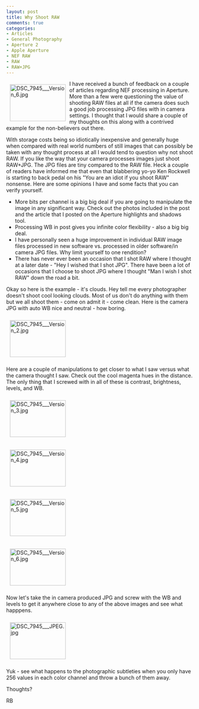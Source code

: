 ```yaml
---
layout: post
title: Why Shoot RAW
comments: true
categories:
- Articles
- General Photography
- Aperture 2
- Apple Aperture
- NEF RAW
- RAW
- RAW+JPG
---
```

<a rel="lightbox" href="/wp-content/uploads/2009/01/DSC_7945___Version_6.jpg"><img title="DSC_7945___Version_6.jpg" src="/wp-content/uploads/2009/01/.thumbs/.DSC_7945___Version_6.jpg" border="0" alt="DSC_7945___Version_6.jpg" hspace="10" vspace="10" width="150" height="99" align="left" /></a>I have received a bunch of feedback on a couple of articles regarding NEF processing in Aperture. More than a few were questioning the value of shooting RAW files at all if the camera does such a good job processing JPG files with in camera settings. I thought that I would share a couple of my thoughts on this along with a contrived example for the non-believers out there.

With storage costs being so idiotically inexpensive and generally huge when compared with real world numbers of still images that can possibly be taken with any thought process at all I would tend to question why not shoot RAW. <!--more-->If you like the way that your camera processes images just shoot RAW+JPG. The JPG files are tiny compared to the RAW file. Heck a couple of readers have informed me that even that blabbering yo-yo Ken Rockwell is starting to back pedal on his "You are an idiot if you shoot RAW" nonsense. Here are some opinions I have and some facts that you can verify yourself.
<ul>
	<li>More bits per channel is a big big deal if you are going to manipulate the image in any significant way. Check out the photos included in the post and the article that I posted on the Aperture highlights and shadows tool.</li>
	<li>Processing WB in post gives you infinite color flexibility - also a big big deal.</li>
	<li>I have personally seen a huge improvement in individual RAW image files processed in new software vs. processed in older software/in camera JPG files. Why limit yourself to one rendition?</li>
	<li>There has never ever been an occasion that I shot RAW where I thought at a later date - "Hey I wished that I shot JPG". There have been a lot of occasions that I choose to shoot JPG where I thought "Man I wish I shot RAW" down the road a bit.</li>
</ul>
Okay so here is the example - it's clouds. Hey tell me every photographer doesn't shoot cool looking clouds. Most of us don't do anything with them but we all shoot them - come on admit it - come clean. Here is the camera JPG with auto WB nice and neutral - how boring.

<a rel="lightbox" href="/wp-content/uploads/2009/01/DSC_7945___Version_2.jpg"></a><a rel="lightbox" href="/wp-content/uploads/2009/01/DSC_7945___Version_2.jpg"><img title="DSC_7945___Version_2.jpg" src="/wp-content/uploads/2009/01/.thumbs/.DSC_7945___Version_2.jpg" border="0" alt="DSC_7945___Version_2.jpg" hspace="10" vspace="10" width="150" height="99" /></a>

Here are a couple of manipulations to get closer to what I saw versus what the camera thought I saw. Check out the cool magenta hues in the distance. The only thing that I screwed with in all of these is contrast, brightness, levels, and WB.

<a rel="lightbox" href="/wp-content/uploads/2009/01/DSC_7945___Version_3.jpg"><img title="DSC_7945___Version_3.jpg" src="/wp-content/uploads/2009/01/.thumbs/.DSC_7945___Version_3.jpg" border="0" alt="DSC_7945___Version_3.jpg" hspace="10" vspace="10" width="150" height="99" /></a>

<a rel="lightbox" href="/wp-content/uploads/2009/01/DSC_7945___Version_4.jpg"><img title="DSC_7945___Version_4.jpg" src="/wp-content/uploads/2009/01/.thumbs/.DSC_7945___Version_4.jpg" border="0" alt="DSC_7945___Version_4.jpg" hspace="10" vspace="10" width="150" height="99" /></a>

<a rel="lightbox" href="/wp-content/uploads/2009/01/DSC_7945___Version_5.jpg"><img title="DSC_7945___Version_5.jpg" src="/wp-content/uploads/2009/01/.thumbs/.DSC_7945___Version_5.jpg" border="0" alt="DSC_7945___Version_5.jpg" hspace="10" vspace="10" width="150" height="99" /></a>

<a rel="lightbox" href="/wp-content/uploads/2009/01/DSC_7945___Version_6.jpg"><img title="DSC_7945___Version_6.jpg" src="/wp-content/uploads/2009/01/.thumbs/.DSC_7945___Version_6.jpg" border="0" alt="DSC_7945___Version_6.jpg" hspace="10" vspace="10" width="150" height="99" /></a>

Now let's take the in camera produced JPG and screw with the WB and levels to get it anywhere close to any of the above images and see what happpens.

<a rel="lightbox" href="/wp-content/uploads/2009/01/DSC_7945___JPEG.jpg"></a><a rel="lightbox" href="/wp-content/uploads/2009/01/DSC_7945___JPEG.jpg"><img title="DSC_7945___JPEG.jpg" src="/wp-content/uploads/2009/01/.thumbs/.DSC_7945___JPEG.jpg" border="0" alt="DSC_7945___JPEG.jpg" hspace="10" vspace="10" width="150" height="99" /></a>

Yuk - see what happens to the photographic subtleties when you only have 256 values in each color channel and throw a bunch of them away.

Thoughts?

RB